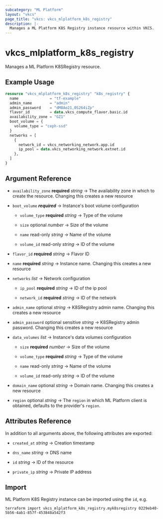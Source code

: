 ```yaml
---
subcategory: "ML Platform"
layout: "vkcs"
page_title: "vkcs: vkcs_mlplatform_k8s_registry"
description: |-
  Manages a ML Platform K8S Registry instance resource within VKCS.
---
```


# vkcs_mlplatform_k8s_registry

Manages a ML Platform K8SRegistry resource.

## Example Usage
```terraform
resource "vkcs_mlplatform_k8s_registry" "k8s_registry" {
  name              = "tf-example"
  admin_name        = "admin"
  admin_password    = "dM8Ao21,0S264iZp"
  flavor_id         = data.vkcs_compute_flavor.basic.id
  availability_zone = "GZ1"
  boot_volume = {
    volume_type = "ceph-ssd"
  }
  networks = [
    {
      network_id = vkcs_networking_network.app.id
      ip_pool = data.vkcs_networking_network.extnet.id
    },
  ]
}
```

## Argument Reference
- `availability_zone` **required** *string* &rarr;  The availability zone in which to create the resource. Changing this creates a new resource

- `boot_volume` ***required*** &rarr;  Instance's boot volume configuration
  - `volume_type` **required** *string* &rarr;  Type of the volume

  - `size` optional *number* &rarr;  Size of the volume

  - `name` read-only *string* &rarr;  Name of the volume

  - `volume_id` read-only *string* &rarr;  ID of the volume


- `flavor_id` **required** *string* &rarr;  Flavor ID

- `name` **required** *string* &rarr;  Instance name. Changing this creates a new resource

- `networks`  *list* &rarr;  Network configuration
  - `ip_pool` **required** *string* &rarr;  ID of the ip pool

  - `network_id` **required** *string* &rarr;  ID of the network


- `admin_name` optional *string* &rarr;  K8SRegistry admin name. Changing this creates a new resource

- `admin_password` optional sensitive *string* &rarr;  K8SRegistry admin password. Changing this creates a new resource

- `data_volumes`  *list* &rarr;  Instance's data volumes configuration
  - `size` **required** *number* &rarr;  Size of the volume

  - `volume_type` **required** *string* &rarr;  Type of the volume

  - `name` read-only *string* &rarr;  Name of the volume

  - `volume_id` read-only *string* &rarr;  ID of the volume


- `domain_name` optional *string* &rarr;  Domain name. Changing this creates a new resource

- `region` optional *string* &rarr;  The `region` in which ML Platform client is obtained, defaults to the provider's `region`.


## Attributes Reference
In addition to all arguments above, the following attributes are exported:
- `created_at` *string* &rarr;  Creation timestamp

- `dns_name` *string* &rarr;  DNS name

- `id` *string* &rarr;  ID of the resource

- `private_ip` *string* &rarr;  Private IP address



## Import

ML Platform K8S Registry instance can be imported using the `id`, e.g.
```shell
terraform import vkcs_mlplatform_k8s_registry.myk8sregistry 0229eb40-5b56-4ab1-857f-453848a542f3
```
